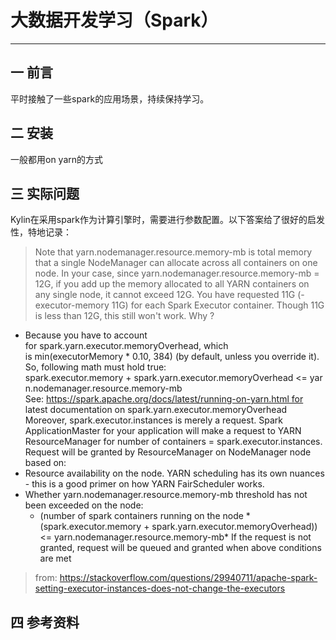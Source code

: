 # 大数据开发学习（Spark）
-------

## 一 前言
平时接触了一些spark的应用场景，持续保持学习。

## 二 安装
一般都用on yarn的方式

## 三 实际问题

Kylin在采用spark作为计算引擎时，需要进行参数配置。以下答案给了很好的启发性，特地记录：

>Note that yarn.nodemanager.resource.memory-mb is total memory that a single NodeManager can allocate across all containers on one node.
In your case, since yarn.nodemanager.resource.memory-mb = 12G, if you add up the memory allocated to all YARN containers on any single node, it cannot exceed 12G.
You have requested 11G (-executor-memory 11G) for each Spark Executor container. Though 11G is less than 12G, this still won't work. Why ?
* Because you have to account for spark.yarn.executor.memoryOverhead, which is min(executorMemory * 0.10, 384) (by default, unless you override it).
So, following math must hold true:
spark.executor.memory + spark.yarn.executor.memoryOverhead <= yarn.nodemanager.resource.memory-mb
See: https://spark.apache.org/docs/latest/running-on-yarn.html for latest documentation on spark.yarn.executor.memoryOverhead
Moreover, spark.executor.instances is merely a request. Spark ApplicationMaster for your application will make a request to YARN ResourceManager for number of containers = spark.executor.instances. Request will be granted by ResourceManager on NodeManager node based on:
* Resource availability on the node. YARN scheduling has its own nuances - this is a good primer on how YARN FairScheduler works.
* Whether yarn.nodemanager.resource.memory-mb threshold has not been exceeded on the node:
    * (number of spark containers running on the node * (spark.executor.memory + spark.yarn.executor.memoryOverhead)) <= yarn.nodemanager.resource.memory-mb*
If the request is not granted, request will be queued and granted when above conditions are met

>
>from:
>https://stackoverflow.com/questions/29940711/apache-spark-setting-executor-instances-does-not-change-the-executors


## 四 参考资料


